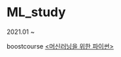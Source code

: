 # ML_study

2021.01 ~

boostcourse <a href="https://www.boostcourse.org/ai222/joinLectures/28027" target="_blank"> <머신러닝을 위한 파이썬> </a>


